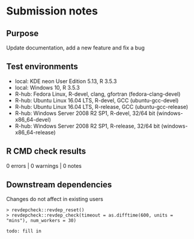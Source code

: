 # Submission notes

## Purpose

Update documentation, add a new feature and fix a bug

## Test environments

* local: KDE neon User Edition 5.13, R 3.5.3
* local: Windows 10, R 3.5.3
* R-hub: Fedora Linux, R-devel, clang, gfortran (fedora-clang-devel)
* R-hub: Ubuntu Linux 16.04 LTS, R-devel, GCC (ubuntu-gcc-devel)
* R-hub: Ubuntu Linux 16.04 LTS, R-release, GCC (ubuntu-gcc-release)
* R-hub: Windows Server 2008 R2 SP1, R-devel, 32/64 bit (windows-x86_64-devel)
* R-hub: Windows Server 2008 R2 SP1, R-release, 32/64 bit (windows-x86_64-release)

## R CMD check results

0 errors | 0 warnings | 0 notes

## Downstream dependencies

Changes do not affect in existing users


```
> revdepcheck::revdep_reset()
> revdepcheck::revdep_check(timeout = as.difftime(600, units = "mins"), num_workers = 30)

todo: fill in

```

